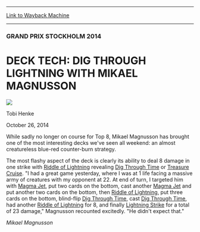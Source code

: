 
---
[Link to Wayback Machine](https://web.archive.org/web/20141029012809/http://magic.wizards.com/en/events/coverage/gpsto14/deck-tech-dig-through-lightning-mikael-magnusson-2014-10-26)

[_metadata_:description]:- "While sadly no longer on course for Top 8, Mikael Magnusson has brought one of the most interesting decks we've seen all weekend: an almost creatureless blue-red counter-burn strategy."
[_metadata_:generator]:- "Drupal 7 (http://drupal.org)"
[_metadata_:node]:- "291576"
[_metadata_:publish_date]:- "2014-10-26"
[_metadata_:source]:- "div-main"
[_metadata_:title]:- "DECK TECH: DIG THROUGH LIGHTNING WITH MIKAEL MAGNUSSON"
[_metadata_:wayback_capture_timestamp]:- "2014-10-29 01:28:09"
[_metadata_:wayback_raw_url]:- "https://web.archive.org/web/20141029012809id_/http://magic.wizards.com/en/events/coverage/gpsto14/deck-tech-dig-through-lightning-mikael-magnusson-2014-10-26"
[_metadata_:wayback_url]:- "http://magic.wizards.com/en/events/coverage/gpsto14/deck-tech-dig-through-lightning-mikael-magnusson-2014-10-26"
---





### GRAND PRIX STOCKHOLM 2014


DECK TECH: DIG THROUGH LIGHTNING WITH MIKAEL MAGNUSSON
======================================================



![](https://media.magic.wizards.com/styles/auth_small/public/images/person/henke_author.jpg)

Tobi Henke




October 26, 2014
 










While sadly no longer on course for Top 8, Mikael Magnusson has brought one of the most interesting decks we've seen all weekend: an almost creatureless blue-red counter-burn strategy.



 The most flashy aspect of the deck is clearly its ability to deal 8 damage in one strike with [Riddle of Lightning](http://gatherer.wizards.com/Pages/Card/Details.aspx?name=Riddle+of+Lightning) revealing [Dig Through Time](http://gatherer.wizards.com/Pages/Card/Details.aspx?name=Dig+Through+Time) or [Treasure Cruise](http://gatherer.wizards.com/Pages/Card/Details.aspx?name=Treasure+Cruise). "I had a great game yesterday, where I was at 1 life facing a massive army of creatures with my opponent at 22. At end of turn, I targeted him with [Magma Jet](http://gatherer.wizards.com/Pages/Card/Details.aspx?name=Magma+Jet), put two cards on the bottom, cast another [Magma Jet](http://gatherer.wizards.com/Pages/Card/Details.aspx?name=Magma+Jet) and put another two cards on the bottom, then [Riddle of Lightning](http://gatherer.wizards.com/Pages/Card/Details.aspx?name=Riddle+of+Lightning), put three cards on the bottom, blind-flip [Dig Through Time](http://gatherer.wizards.com/Pages/Card/Details.aspx?name=Dig+Through+Time), cast [Dig Through Time](http://gatherer.wizards.com/Pages/Card/Details.aspx?name=Dig+Through+Time), had another [Riddle of Lightning](http://gatherer.wizards.com/Pages/Card/Details.aspx?name=Riddle+of+Lightning) for 8, and finally [Lightning Strike](http://gatherer.wizards.com/Pages/Card/Details.aspx?name=Lightning+Strike) for a total of 23 damage," Magnusson recounted excitedly. "He didn't expect that."





*Mikael Magnusson*




  






 
 




  







